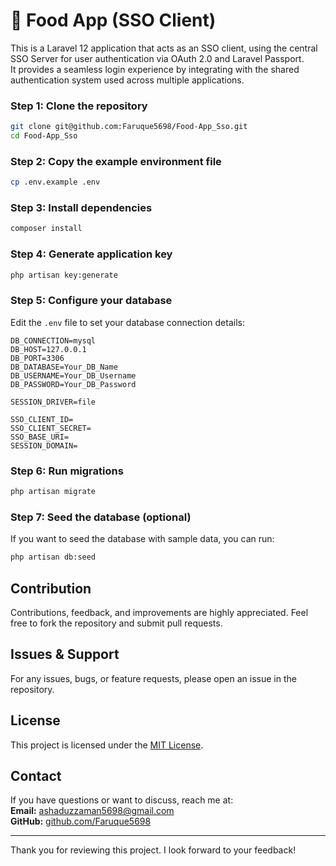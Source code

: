  # 🍔 Food App (SSO Client)

This is a Laravel 12 application that acts as an SSO client, using the central SSO Server for user authentication via OAuth 2.0 and Laravel Passport.  
It provides a seamless login experience by integrating with the shared authentication system used across multiple applications.

### Step 1: Clone the repository

```bash
git clone git@github.com:Faruque5698/Food-App_Sso.git
cd Food-App_Sso
```
### Step 2: Copy the example environment file

```bash
cp .env.example .env
```
### Step 3: Install dependencies

```bash
composer install
```
### Step 4: Generate application key

```bash
php artisan key:generate
```

### Step 5: Configure your database
Edit the `.env` file to set your database connection details:

```env
DB_CONNECTION=mysql
DB_HOST=127.0.0.1
DB_PORT=3306
DB_DATABASE=Your_DB_Name
DB_USERNAME=Your_DB_Username
DB_PASSWORD=Your_DB_Password

SESSION_DRIVER=file

SSO_CLIENT_ID=
SSO_CLIENT_SECRET=
SSO_BASE_URI=
SESSION_DOMAIN=
```

### Step 6: Run migrations

```bash
php artisan migrate
```

### Step 7: Seed the database (optional)
If you want to seed the database with sample data, you can run:

```bash
php artisan db:seed
```

## Contribution

Contributions, feedback, and improvements are highly appreciated. Feel free to fork the repository and submit pull requests.

## Issues & Support

For any issues, bugs, or feature requests, please open an issue in the repository.

## License

This project is licensed under the [MIT License](LICENSE).

## Contact

If you have questions or want to discuss, reach me at:  
**Email:** ashaduzzaman5698@gmail.com  
**GitHub:** [github.com/Faruque5698](https://github.com/Faruque5698)

---

Thank you for reviewing this project. I look forward to your feedback!
